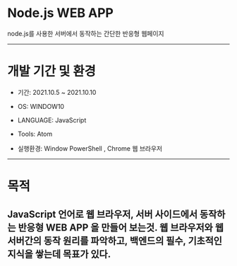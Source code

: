 # Node.js WEB APP
node.js를 사용한 서버에서 동작하는 간단한 반응형 웹페이지

------------------
# 개발 기간 및 환경

+ 기간: 2021.10.5 ~ 2021.10.10
 
+ OS: WINDOW10

+ LANGUAGE: JavaScript

+ Tools: Atom

+ 실행환경: Window PowerShell , Chrome 웹 브라우저
------------------
# 목적

JavaScript 언어로 웹 브라우저, 서버 사이드에서 동작하는 반응형 WEB APP 을 만들어 보는것.
웹 브라우저와 웹 서버간의 동작 원리를 파악하고, 백엔드의 필수, 기초적인 지식을 쌓는데 목표가 있다.
-------------------
